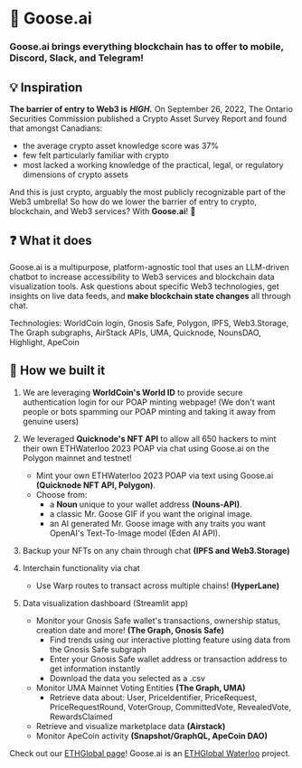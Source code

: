 # 🍁 Goose.ai

### Goose.ai brings everything blockchain has to offer to mobile, Discord, Slack, and Telegram!

## 💡 Inspiration 

**The barrier of entry to Web3 is** ***HIGH.*** On September 26, 2022, The Ontario Securities Commission published a Crypto Asset Survey Report and found that amongst Canadians:

* the average crypto asset knowledge score was 37%
* few felt particularly familiar with crypto
* most lacked a working knowledge of the practical, legal, or regulatory dimensions of crypto assets

And this is just crypto, arguably the most publicly recognizable part of the Web3 umbrella! So how do we lower the barrier of entry to crypto, blockchain, and Web3 services? With **Goose.ai**! 🤖

## ❓ What it does

Goose.ai is a multipurpose, platform-agnostic tool that uses an LLM-driven chatbot to increase accessibility to Web3 services and blockchain data visualization tools. Ask questions about specific Web3 technologies, get insights on live data feeds, and **make blockchain state changes** all through chat.

Technologies: WorldCoin login, Gnosis Safe, Polygon, IPFS, Web3.Storage, The Graph subgraphs, AirStack APIs, UMA, Quicknode, NounsDAO, Highlight, ApeCoin 

## 🚧 How we built it 

1. We are leveraging **WorldCoin's World ID** to provide secure authentication login for our POAP minting webpage! (We don't want people or bots spamming our POAP minting and taking it away from genuine users)
   
2. We leveraged **Quicknode's NFT API** to allow all 650 hackers to mint their own ETHWaterloo 2023 POAP via chat using Goose.ai on the Polygon mainnet and testnet!
     - Mint your own ETHWaterloo 2023 POAP via text using Goose.ai **(Quicknode NFT API, Polygon)**.
     - Choose from:
       - a **Noun** unique to your wallet address **(Nouns-API)**.
       - a classic Mr. Goose GIF if you want the original image.
       - an AI generated Mr. Goose image with any traits you want OpenAI's Text-To-Image model (Eden AI API).
      
3. Backup your NFTs on any chain through chat **(IPFS and Web3.Storage)**

4. Interchain functionality via chat
   - Use Warp routes to transact across multiple chains! **(HyperLane)**

5. Data visualization dashboard (Streamlit app)
     - Monitor your Gnosis Safe wallet's transactions, ownership status, creation date and more! **(The Graph, Gnosis Safe)**
        - Find trends using our interactive plotting feature using data from the Gnosis Safe subgraph
        - Enter your Gnosis Safe wallet address or transaction address to get information instantly
        - Download the data you selected as a .csv
     - Monitor UMA Mainnet Voting Entities **(The Graph, UMA)**
        -  Retrieve data about: User, PriceIdentifier, PriceRequest, PriceRequestRound, VoterGroup, CommittedVote, RevealedVote, RewardsClaimed
     - Retrieve and visualize marketplace data **(Airstack)**
     - Monitor ApeCoin activity **(Snapshot/GraphQL, ApeCoin DAO)**

Check out our [ETHGlobal page](https://ethglobal.com/showcase/goose-ai-3tgh9)! Goose.ai is an [ETHGlobal Waterloo](https://ethglobal.com/events/waterloo2023) project.

